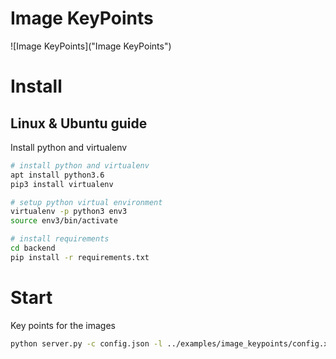 
# Image KeyPoints

![Image KeyPoints]("Image KeyPoints")

# Install

## Linux & Ubuntu guide

Install python and virtualenv 

```bash
# install python and virtualenv 
apt install python3.6
pip3 install virtualenv

# setup python virtual environment 
virtualenv -p python3 env3
source env3/bin/activate

# install requirements 
cd backend
pip install -r requirements.txt
```

# Start

Key points for the images

```bash
python server.py -c config.json -l ../examples/image_keypoints/config.xml -i ../examples/image_keypoints/tasks.json -o output
```

